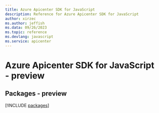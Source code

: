 ```yaml
---
title: Azure Apicenter SDK for JavaScript
description: Reference for Azure Apicenter SDK for JavaScript
author: xirzec
ms.author: jeffish
ms.data: 09/26/2023
ms.topic: reference
ms.devlang: javascript
ms.service: apicenter
---
```

# Azure Apicenter SDK for JavaScript - preview
## Packages - preview
[!INCLUDE [packages](apicenter-index.md)]